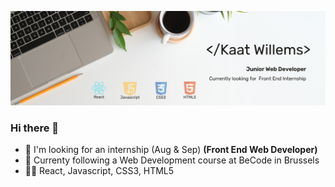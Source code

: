 ![banner](https://github.com/KaatWillems/KaatWillems/blob/main/Kaat%20Willems.png)


### Hi there 👋

- 🔎 I'm looking for an internship (Aug & Sep) **(Front End Web Developer)**
- 🌱 Currenty following a Web Development course at BeCode in Brussels
- 👩‍💻 React, Javascript, CSS3, HTML5

<!--
**KaatWillems/KaatWillems** is a ✨ _special_ ✨ repository because its `README.md` (this file) appears on your GitHub profile.

Here are some ideas to get you started:

- 🔭 I’m currently working on ...
- 🌱 I’m currently learning ...
- 👯 I’m looking to collaborate on ...
- 🤔 I’m looking for help with ...
- 💬 Ask me about ...
- 📫 How to reach me: ...
- 😄 Pronouns: ...
- ⚡ Fun fact: ...
-->
